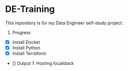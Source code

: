 # DE-Training
This repository is for my Data Engineer self-study project.

1. Progress
- [X] Install Docker
- [X] Install Python
- [X] Install Terraform
- [] Output 1: Hosting localstack
 
